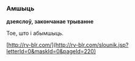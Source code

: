 ### Амшыць
**дзеяслоў, закончанае трыванне**

Тое, што і абымшыць.

<a rel="author">[http://rv-blr.com/](http://rv-blr.com/slounik.jsp?letterId=0&maskId=0&pageId=220)</a>
